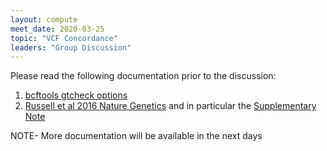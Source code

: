 ```yaml
---
layout: compute
meet_date: 2020-03-25
topic: "VCF Concordance"
leaders: "Group Discussion"
---
```


Please read the following documentation prior to the discussion:

1. [bcftools gtcheck options](http://samtools.github.io/bcftools/bcftools.html#gtcheck)
2. [Russell et al 2016 Nature Genetics](https://www.nature.com/articles/ng.3612) and in particular the [Supplementary Note](https://static-content.springer.com/esm/art%3A10.1038%2Fng.3612/MediaObjects/41588_2016_BFng3612_MOESM9_ESM.pdf)

NOTE- More documentation will be available in the next days
